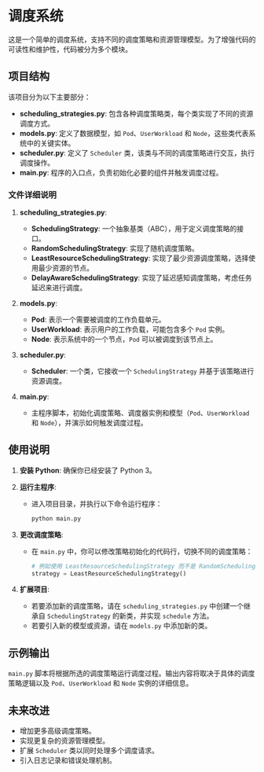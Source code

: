 # 调度系统

这是一个简单的调度系统，支持不同的调度策略和资源管理模型。为了增强代码的可读性和维护性，代码被分为多个模块。

## 项目结构

该项目分为以下主要部分：

- **scheduling_strategies.py**: 包含各种调度策略类，每个类实现了不同的资源调度方式。
- **models.py**: 定义了数据模型，如 `Pod`、`UserWorkload` 和 `Node`，这些类代表系统中的关键实体。
- **scheduler.py**: 定义了 `Scheduler` 类，该类与不同的调度策略进行交互，执行调度操作。
- **main.py**: 程序的入口点，负责初始化必要的组件并触发调度过程。

### 文件详细说明

1. **scheduling_strategies.py**:
   - **SchedulingStrategy**: 一个抽象基类（ABC），用于定义调度策略的接口。
   - **RandomSchedulingStrategy**: 实现了随机调度策略。
   - **LeastResourceSchedulingStrategy**: 实现了最少资源调度策略，选择使用最少资源的节点。
   - **DelayAwareSchedulingStrategy**: 实现了延迟感知调度策略，考虑任务延迟来进行调度。

2. **models.py**:
   - **Pod**: 表示一个需要被调度的工作负载单元。
   - **UserWorkload**: 表示用户的工作负载，可能包含多个 `Pod` 实例。
   - **Node**: 表示系统中的一个节点，`Pod` 可以被调度到该节点上。

3. **scheduler.py**:
   - **Scheduler**: 一个类，它接收一个 `SchedulingStrategy` 并基于该策略进行资源调度。

4. **main.py**:
   - 主程序脚本，初始化调度策略、调度器实例和模型（`Pod`、`UserWorkload` 和 `Node`），并演示如何触发调度过程。

## 使用说明

1. **安装 Python**: 确保你已经安装了 Python 3。

2. **运行主程序**:
   - 进入项目目录，并执行以下命令运行程序：
     ```bash
     python main.py
     ```

3. **更改调度策略**:
   - 在 `main.py` 中，你可以修改策略初始化的代码行，切换不同的调度策略：
     ```python
     # 例如使用 LeastResourceSchedulingStrategy 而不是 RandomSchedulingStrategy
     strategy = LeastResourceSchedulingStrategy()
     ```

4. **扩展项目**:
   - 若要添加新的调度策略，请在 `scheduling_strategies.py` 中创建一个继承自 `SchedulingStrategy` 的新类，并实现 `schedule` 方法。
   - 若要引入新的模型或资源，请在 `models.py` 中添加新的类。

## 示例输出

`main.py` 脚本将根据所选的调度策略运行调度过程。输出内容将取决于具体的调度策略逻辑以及 `Pod`、`UserWorkload` 和 `Node` 实例的详细信息。

## 未来改进

- 增加更多高级调度策略。
- 实现更复杂的资源管理模型。
- 扩展 `Scheduler` 类以同时处理多个调度请求。
- 引入日志记录和错误处理机制。
